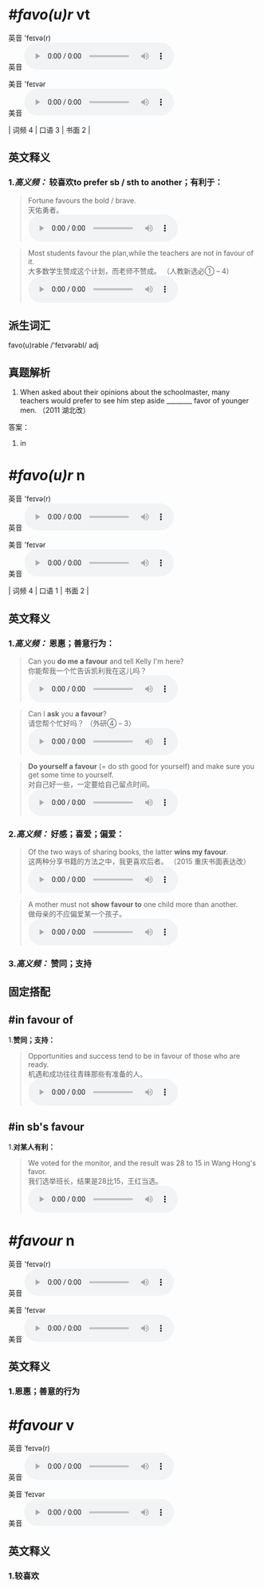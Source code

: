 # ***\#favo(u)r*** vt
英音 'feɪvə(r)  
英音
<audio src="./media/favo(u)r-B.aac" controls="controls"></audio>

美音 'feɪvər  
美音
<audio src="./media/favour.aac" controls="controls"></audio>



| 词频 4 | 口语 3 | 书面 2 |  

英文释义
---
### 1.*高义频：* **较喜欢to prefer sb / sth to another；有利于：**  

 > Fortune favours the bold / brave.   
 > 天佑勇者。    
<audio src="./media/favour-5.aac" controls="controls"></audio>

 > Most students favour the plan,while the teachers are not in favour of it.  
 > 大多数学生赞成这个计划，而老师不赞成。  （人教新选必① – 4）  
<audio src="./media/Most students favour the plan,while the teachers are not in favour of it2_AAC.aac" controls="controls"></audio>


派生词汇
---
favo(u)rable /'feɪvərəbl/ adj   

真题解析
---
1. When asked about their opinions about the schoolmaster, many teachers would prefer to see him step aside ________ favor of younger men.  （2011 湖北改）  

答案：
1. in  

# ***\#favo(u)r*** n
英音 'feɪvə(r)  
英音
<audio src="./media/favo(u)r-B.aac" controls="controls"></audio>

美音 'feɪvər  
美音
<audio src="./media/favour.aac" controls="controls"></audio>



| 词频 4 | 口语 1 | 书面 2 |  

英文释义
---
### 1.*高义频：* **恩惠；善意行为：**  

 > Can you **do me a favour** and tell Kelly I'm here?  
 > 你能帮我一个忙告诉凯利我在这儿吗？    
<audio src="./media/favour53.aac" controls="controls"></audio>

 > Can I **ask** you **a favour**?  
 > 请您帮个忙好吗？  （外研④ – 3）  
<audio src="./media/favour-1.aac" controls="controls"></audio>

 > **Do yourself a favour** (= do sth good for yourself) and make sure you get some time to yourself.  
 > 对自己好一些，一定要给自己留点时间。    
<audio src="./media/favour51.aac" controls="controls"></audio>

### 2.*高义频：* **好感；喜爱；偏爱：**  

 > Of the two ways of sharing books, the latter **wins my favour**.  
 > 这两种分享书籍的方法之中，我更喜欢后者。  （2015 重庆书面表达改）  
<audio src="./media/Of the two ways of 317补录_AAC.aac" controls="controls"></audio>

 > A mother must not **show favour to** one child more than another.  
 > 做母亲的不应偏爱某一个孩子。    
<audio src="./media/favour-2.aac" controls="controls"></audio>

### 3.*高义频：* **赞同；支持**  


固定搭配
---
## \#in favour of
1.**赞同；支持：**  

 > Opportunities and success tend to be in favour of those who are ready.  
 > 机遇和成功往往青睐那些有准备的人。    
<audio src="./media/favour-3.aac" controls="controls"></audio>

## \#in sb's favour
1.**对某人有利：**  

 > We voted for the monitor, and the result was 28 to 15 in Wang Hong's favor.  
 > 我们选举班长，结果是28比15，王红当选。    
<audio src="./media/favour-4.aac" controls="controls"></audio>


# ***\#favour*** n
英音 'feɪvə(r)  
英音
<audio src="./media/favour n1_AAC.aac" controls="controls"></audio>

美音 'feɪvər  
美音
<audio src="./media/favour n2_AAC.aac" controls="controls"></audio>



  

英文释义
---
### 1.**恩惠；善意的行为**  


# ***\#favour*** v
英音 ˈfeɪvə(r)  
英音
<audio src="./media/favour v1_AAC.aac" controls="controls"></audio>

美音 ˈfeɪvər  
美音
<audio src="./media/favour v2_AAC.aac" controls="controls"></audio>



  

英文释义
---
### 1.**较喜欢**  


